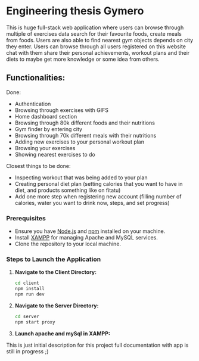 
# Engineering thesis Gymero

This is huge full-stack web application where users can browse through multiple of exercises data search for their favourite foods, create meals from foods. Users are also able to find nearest gym objects depends on city they enter. Users can browse through all users registered on this website chat with them share their personal achievements, workout plans and their diets to maybe get more knowledge or some idea from others.


## Functionalities:

Done:

 - Authentication 
 - Browsing through exercises with GIFS
 - Home dashboard section
 - Browsing through 80k different foods and their nutritions
 - Gym finder by entering city
 - Browsing through 70k different meals with their nutritions
 - Adding new exercises to your personal workout plan
 - Browsing your exercises
 - Showing nearest exercises to do 


Closest things to be done:

 - Inspecting workout that was being added to your plan
 - Creating personal diet plan (setting calories that you want to have in diet, and products something like on fitatu)
 - Add one more step when registering new account (filling number of calories, water you want to drink now, steps, and set progress)
   
 ### Prerequisites

- Ensure you have [Node.js](https://nodejs.org/) and [npm](https://www.npmjs.com/) installed on your machine.
- Install [XAMPP](https://www.apachefriends.org/index.html) for managing Apache and MySQL services.
- Clone the repository to your local machine.

### Steps to Launch the Application

1. **Navigate to the Client Directory:**
   ```bash
   cd client
   npm install
   npm run dev
   ```
2. **Navigate to the Server Directory:**
   ```bash
   cd server
   npm start proxy
   ```
3. **Launch apache and mySql in XAMPP:**
 


This is just initial description for this project full documentation with app is still in progress ;)
